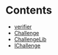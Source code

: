 

# Contents
- [verifier](/src/challenge/verifier)
- [Challenge](Challenge.sol/contract.Challenge.md)
- [ChallengeLib](ChallengeLib.sol/contract.ChallengeLib.md)
- [IChallenge](IChallenge.sol/contract.IChallenge.md)
